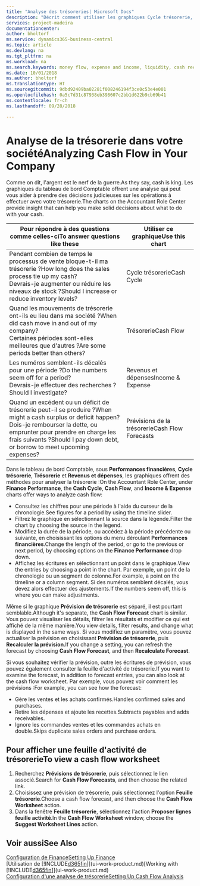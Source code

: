 ```yaml
---
title: "Analyse des trésoreries| Microsoft Docs"
description: "Décrit comment utiliser les graphiques Cycle trésorerie, Revenus et dépenses, Trésorerie et Prévision de trésorerie pour analyser les flux de trésorerie passés et futurs, entrants et sortants de votre société."
services: project-madeira
documentationcenter: 
author: bholtorf
ms.service: dynamics365-business-central
ms.topic: article
ms.devlang: na
ms.tgt_pltfrm: na
ms.workload: na
ms.search.keywords: money flow, expense and income, liquidity, cash receipts minus cash payments, Cartera
ms.date: 10/01/2018
ms.author: bholtorf
ms.translationtype: HT
ms.sourcegitcommit: 9dbd92409ba02281f008246194f3ce0c53e4e001
ms.openlocfilehash: 0a5c7d31c87938eb398607c2bb1d622b9cb69b41
ms.contentlocale: fr-ch
ms.lasthandoff: 09/28/2018

---
```

# <a name="analyzing-cash-flow-in-your-company"></a><span data-ttu-id="85bd9-103">Analyse de la trésorerie dans votre société</span><span class="sxs-lookup"><span data-stu-id="85bd9-103">Analyzing Cash Flow in Your Company</span></span>
<span data-ttu-id="85bd9-104">Comme on dit, l'argent est le nerf de la guerre.</span><span class="sxs-lookup"><span data-stu-id="85bd9-104">As they say, cash is king.</span></span> <span data-ttu-id="85bd9-105">Les graphiques du tableau de bord Comptable offrent une analyse qui peut vous aider à prendre des décisions judicieuses sur les opérations à effectuer avec votre trésorerie.</span><span class="sxs-lookup"><span data-stu-id="85bd9-105">The charts on the Accountant Role Center provide insight that can help you make solid decisions about what to do with your cash.</span></span>  

| <span data-ttu-id="85bd9-106">Pour répondre à des questions comme celles-ci</span><span class="sxs-lookup"><span data-stu-id="85bd9-106">To answer questions like these</span></span> | <span data-ttu-id="85bd9-107">Utiliser ce graphique</span><span class="sxs-lookup"><span data-stu-id="85bd9-107">Use this chart</span></span> |
| --- | --- |
| <span data-ttu-id="85bd9-108">Pendant combien de temps le processus de vente bloque-t-il ma trésorerie ?</span><span class="sxs-lookup"><span data-stu-id="85bd9-108">How long does the sales process tie up my cash?</span></span></br> <span data-ttu-id="85bd9-109">Devrais-je augmenter ou réduire les niveaux de stock ?</span><span class="sxs-lookup"><span data-stu-id="85bd9-109">Should I increase or reduce inventory levels?</span></span> |<span data-ttu-id="85bd9-110">Cycle trésorerie</span><span class="sxs-lookup"><span data-stu-id="85bd9-110">Cash Cycle</span></span> |
| <span data-ttu-id="85bd9-111">Quand les mouvements de trésorerie ont-ils eu lieu dans ma société ?</span><span class="sxs-lookup"><span data-stu-id="85bd9-111">When did cash move in and out of my company?</span></span></br> <span data-ttu-id="85bd9-112">Certaines périodes sont-elles meilleures que d'autres ?</span><span class="sxs-lookup"><span data-stu-id="85bd9-112">Are some periods better than others?</span></span> |<span data-ttu-id="85bd9-113">Trésorerie</span><span class="sxs-lookup"><span data-stu-id="85bd9-113">Cash Flow</span></span> |
| <span data-ttu-id="85bd9-114">Les numéros semblent-ils décalés pour une période ?</span><span class="sxs-lookup"><span data-stu-id="85bd9-114">Do the numbers seem off for a period?</span></span></br> <span data-ttu-id="85bd9-115">Devrais-je effectuer des recherches ?</span><span class="sxs-lookup"><span data-stu-id="85bd9-115">Should I investigate?</span></span> |<span data-ttu-id="85bd9-116">Revenus et dépenses</span><span class="sxs-lookup"><span data-stu-id="85bd9-116">Income & Expense</span></span> |
| <span data-ttu-id="85bd9-117">Quand un excédent ou un déficit de trésorerie peut-il se produire ?</span><span class="sxs-lookup"><span data-stu-id="85bd9-117">When might a cash surplus or deficit happen?</span></span></br> <span data-ttu-id="85bd9-118">Dois-je rembourser la dette, ou emprunter pour prendre en charge les frais suivants ?</span><span class="sxs-lookup"><span data-stu-id="85bd9-118">Should I pay down debt, or borrow to meet upcoming expenses?</span></span> |<span data-ttu-id="85bd9-119">Prévisions de la trésorerie</span><span class="sxs-lookup"><span data-stu-id="85bd9-119">Cash Flow Forecasts</span></span> |

<span data-ttu-id="85bd9-120">Dans le tableau de bord Comptable, sous **Performances financières**, **Cycle trésorerie**, **Trésorerie** et **Revenus et dépenses**, les graphiques offrent des méthodes pour analyser la trésorerie :</span><span class="sxs-lookup"><span data-stu-id="85bd9-120">On the Accountant Role Center, under **Finance Performance**, the **Cash Cycle**, **Cash Flow**, and **Income & Expense** charts offer ways to analyze cash flow:</span></span>  

* <span data-ttu-id="85bd9-121">Consultez les chiffres pour une période à l'aide du curseur de la chronologie.</span><span class="sxs-lookup"><span data-stu-id="85bd9-121">See figures for a period by using the timeline slider.</span></span>  
* <span data-ttu-id="85bd9-122">Filtrez le graphique en sélectionnant la source dans la légende.</span><span class="sxs-lookup"><span data-stu-id="85bd9-122">Filter the chart by choosing the source in the legend.</span></span>  
* <span data-ttu-id="85bd9-123">Modifiez la durée de la période, ou accédez à la période précédente ou suivante, en choisissant les options du menu déroulant **Performances financières**.</span><span class="sxs-lookup"><span data-stu-id="85bd9-123">Change the length of the period, or go to the previous or next period, by choosing options on the **Finance Performance** drop down.</span></span>  
* <span data-ttu-id="85bd9-124">Affichez les écritures en sélectionnant un point dans le graphique.</span><span class="sxs-lookup"><span data-stu-id="85bd9-124">View the entries by choosing a point in the chart.</span></span> <span data-ttu-id="85bd9-125">Par exemple, un point de la chronologie ou un segment de colonne.</span><span class="sxs-lookup"><span data-stu-id="85bd9-125">For example, a point on the timeline or a column segment.</span></span> <span data-ttu-id="85bd9-126">Si des numéros semblent décalés, vous devez alors effectuer des ajustements.</span><span class="sxs-lookup"><span data-stu-id="85bd9-126">If the numbers seem off, this is where you can make adjustments.</span></span>  

<span data-ttu-id="85bd9-127">Même si le graphique **Prévision de trésorerie** est séparé, il est pourtant semblable.</span><span class="sxs-lookup"><span data-stu-id="85bd9-127">Although it's separate, the **Cash Flow Forecast** chart is similar.</span></span> <span data-ttu-id="85bd9-128">Vous pouvez visualiser les détails, filtrer les résultats et modifier ce qui est affiché de la même manière.</span><span class="sxs-lookup"><span data-stu-id="85bd9-128">You view details, filter results, and change what is displayed in the same ways.</span></span> <span data-ttu-id="85bd9-129">Si vous modifiez un paramètre, vous pouvez actualiser la prévision en choisissant **Prévision de trésorerie**, puis **Recalculer la prévision**.</span><span class="sxs-lookup"><span data-stu-id="85bd9-129">If you change a setting, you can refresh the forecast by choosing **Cash Flow Forecast**, and then **Recalculate Forecast**.</span></span>

<span data-ttu-id="85bd9-130">Si vous souhaitez vérifier la prévision, outre les écritures de prévision, vous pouvez également consulter la feuille d'activité de trésorerie.</span><span class="sxs-lookup"><span data-stu-id="85bd9-130">If you want to examine the forecast, in addition to forecast entries, you can also look at the cash flow worksheet.</span></span> <span data-ttu-id="85bd9-131">Par exemple, vous pouvez voir comment les prévisions :</span><span class="sxs-lookup"><span data-stu-id="85bd9-131">For example, you can see how the forecast:</span></span>

* <span data-ttu-id="85bd9-132">Gère les ventes et les achats confirmés.</span><span class="sxs-lookup"><span data-stu-id="85bd9-132">Handles confirmed sales and purchases.</span></span>  
* <span data-ttu-id="85bd9-133">Retire les dépenses et ajoute les recettes.</span><span class="sxs-lookup"><span data-stu-id="85bd9-133">Subtracts payables and adds receivables.</span></span>  
* <span data-ttu-id="85bd9-134">Ignore les commandes ventes et les commandes achats en double.</span><span class="sxs-lookup"><span data-stu-id="85bd9-134">Skips duplicate sales orders and purchase orders.</span></span>  

## <a name="to-view-a-cash-flow-worksheet"></a><span data-ttu-id="85bd9-135">Pour afficher une feuille d'activité de trésorerie</span><span class="sxs-lookup"><span data-stu-id="85bd9-135">To view a cash flow worksheet</span></span>
1. <span data-ttu-id="85bd9-136">Recherchez **Prévisions de trésorerie**, puis sélectionnez le lien associé.</span><span class="sxs-lookup"><span data-stu-id="85bd9-136">Search for **Cash Flow Forecasts**, and then choose the related link.</span></span>  
2. <span data-ttu-id="85bd9-137">Choisissez une prévision de trésorerie, puis sélectionnez l'option **Feuille trésorerie**.</span><span class="sxs-lookup"><span data-stu-id="85bd9-137">Choose a cash flow forecast, and then choose the **Cash Flow Worksheet** action.</span></span>  
3. <span data-ttu-id="85bd9-138">Dans la fenêtre **Feuille trésorerie**, sélectionnez l'action **Proposer lignes feuille activité**.</span><span class="sxs-lookup"><span data-stu-id="85bd9-138">In the **Cash Flow Worksheet** window, choose the **Suggest Worksheet Lines** action.</span></span>  

## <a name="see-also"></a><span data-ttu-id="85bd9-139">Voir aussi</span><span class="sxs-lookup"><span data-stu-id="85bd9-139">See Also</span></span>
[<span data-ttu-id="85bd9-140">Configuration de Finance</span><span class="sxs-lookup"><span data-stu-id="85bd9-140">Setting Up Finance</span></span>](finance-setup-finance.md)  
<span data-ttu-id="85bd9-141">[Utilisation de [!INCLUDE[d365fin](includes/d365fin_md.md)]](ui-work-product.md)</span><span class="sxs-lookup"><span data-stu-id="85bd9-141">[Working with [!INCLUDE[d365fin](includes/d365fin_md.md)]](ui-work-product.md)</span></span>  
[<span data-ttu-id="85bd9-142">Configuration d'une analyse de trésorerie</span><span class="sxs-lookup"><span data-stu-id="85bd9-142">Setting Up Cash Flow Analysis</span></span>](finance-setup-cash-flow-analyses.md)  

